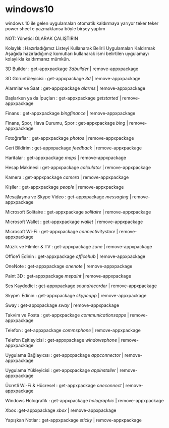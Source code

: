 # windows10
windows 10 ile gelen uygulamaları otomatik kaldırmaya yarıyor teker teker power sheel e yazmaktansa böyle birşey yaptım

NOT: Yönetici OLARAK ÇALIŞTIRIN


Kolaylık : Hazırladığımız Listeyi Kullanarak Belirli Uygulamaları Kaldırmak
Aşağıda hazırladığımız komutları kullanarak ismi belirtilen uygulamayı kolaylıkla kaldırmanız mümkün.

3D Builder                 : get-appxpackage *3dbuilder* | remove-appxpackage

3D Görüntüleyicisi      : get-appxpackage *3d* | remove-appxpackage

Alarmlar ve Saat        :   get-appxpackage *alarms* | remove-appxpackage

Başlarken ya da İpuçları : get-appxpackage *getstarted* | remove-appxpackage

Finans                       : get-appxpackage *bingfinance* | remove-appxpackage

Finans, Spor, Hava Durumu, Spor : get-appxpackage *bing* | remove-appxpackage

Fotoğraflar               : get-appxpackage *photos* | remove-appxpackage

Geri Bildirim              : get-appxpackage *feedback* | remove-appxpackage

Haritalar                    : get-appxpackage *maps* | remove-appxpackage

Hesap Makinesi          : get-appxpackage *calculator* | remove-appxpackage

Kamera                     : get-appxpackage *camera* | remove-appxpackage

Kişiler                       : get-appxpackage *people* | remove-appxpackage

Mesajlaşma ve Skype Video : get-appxpackage *messaging* | remove-appxpackage

Microsoft Solitaire      : get-appxpackage *solitaire* | remove-appxpackage

Microsoft Wallet         : get-appxpackage *wallet* | remove-appxpackage

Microsoft Wi-Fi        : get-appxpackage *connectivitystore* | remove-appxpackage

Müzik ve Filmler & TV : get-appxpackage *zune* | remove-appxpackage

Office’i Edinin            : get-appxpackage *officehub* | remove-appxpackage

OneNote                   : get-appxpackage *onenote* | remove-appxpackage

Paint 3D                   : get-appxpackage *mspaint* | remove-appxpackage

Ses Kaydedici           : get-appxpackage *soundrecorder* | remove-appxpackage

Skype’ı Edinin           : get-appxpackage *skypeapp* | remove-appxpackage

Sway                       : get-appxpackage *sway* | remove-appxpackage

Takvim ve Posta     : get-appxpackage *communicationsapps* | remove-appxpackage

Telefon                     : get-appxpackage *commsphone* | remove-appxpackage

Telefon Eşitleyicisi     : get-appxpackage *windowsphone* | remove-appxpackage

Uygulama Bağlayıcısı  : get-appxpackage *appconnector* | remove-appxpackage

Uygulama Yükleyicisi  : get-appxpackage *appinstaller* | remove-appxpackage

Ücretli Wi-Fi & Hücresel : get-appxpackage *oneconnect* | remove-appxpackage

Windows Holografik  : get-appxpackage *holographic* | remove-appxpackage

Xbox                       :get-appxpackage *xbox* | remove-appxpackage

Yapışkan Notlar        : get-appxpackage *sticky* | remove-appxpackage
